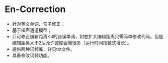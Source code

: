 # En-Correction
* 针对英文单词、句子修正；
* 基于噪声通道模型；
* 只可修正编辑距离<3的错误单词，如想扩大编辑距离只需简单修改代码，但是编辑距离大于2后允许速度会慢很多（运行时间指数式增长）。
* 提供两种词频库，详见txt文件。
* 具备修改词频功能。


